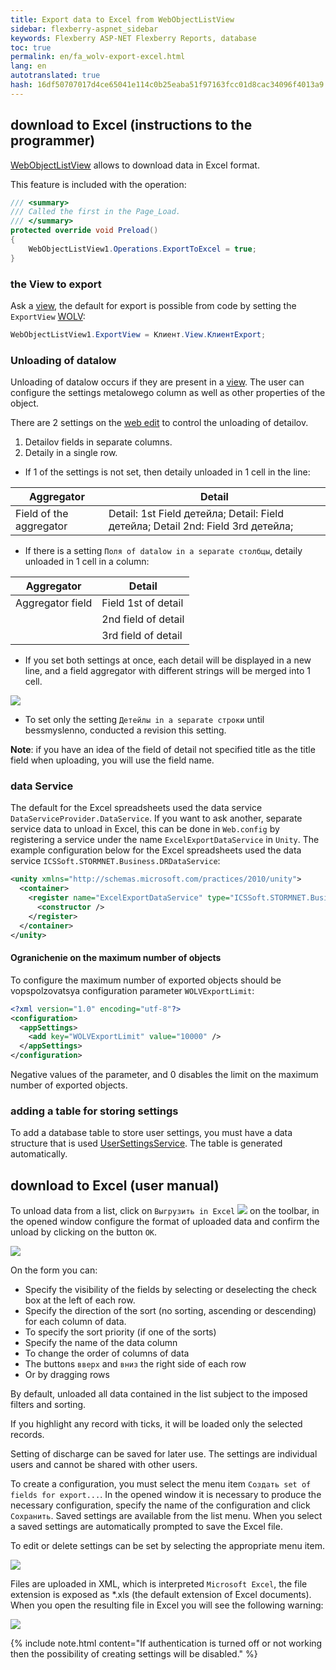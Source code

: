 ```yaml
---
title: Export data to Excel from WebObjectListView
sidebar: flexberry-aspnet_sidebar
keywords: Flexberry ASP-NET Flexberry Reports, database
toc: true
permalink: en/fa_wolv-export-excel.html
lang: en
autotranslated: true
hash: 16df50707017d4ce65041e114c0b25eaba51f97163fcc01d8cac34096f4013a9
---
```


## download to Excel (instructions to the programmer)

[WebObjectListView](fa_web-object-list-view.html) allows to download data in Excel format.

This feature is included with the operation:

```csharp
/// <summary>
/// Called the first in the Page_Load.
/// </summary>
protected override void Preload()
{
    WebObjectListView1.Operations.ExportToExcel = true;
}
```

### the View to export

Ask a [view](fd_view-definition.html), the default for export is possible from code by setting the `ExportView` [WOLV](fa_web-object-list-view.html):

```csharp
WebObjectListView1.ExportView = Клиент.View.КлиентExport;
```

### Unloading of datalow

Unloading of datalow occurs if they are present in a [view](fd_view-definition.html). The user can configure the settings metalowego column as well as other properties of the object.

There are 2 settings on the [web edit](fa_editform.html) to control the unloading of detailov.

1. Detailov fields in separate columns.
2. Detaily in a single row.

* If 1 of the settings is not set, then detaily unloaded in 1 cell in the line:

| Aggregator | Detail|
|------------|--------|
| Field of the aggregator | Detail: 1st Field детейла; Detail: Field детейла; Detail 2nd: Field 3rd детейла;|

* If there is a setting `Поля of datalow in a separate столбцы`, detaily unloaded in 1 cell in a column:

| Aggregator | Detail|
|------------|---------|
| Aggregator field | Field 1st of detail|
||2nd field of detail|
||3rd field of detail|

* If you set both settings at once, each detail will be displayed in a new line, and a field aggregator with different strings will be merged into 1 cell.

![](/images/pages/products/flexberry-aspnet/controls/wolv/two-options.png)

* To set only the setting `Детейлы in a separate строки` until bessmyslenno, conducted a revision this setting.

__Note__: if you have an idea of the field of detail not specified title as the title field when uploading, you will use the field name.

### data Service

The default for the Excel spreadsheets used the data service `DataServiceProvider.DataService`. If you want to ask another, separate service data to unload in Excel, this can be done in `Web.config` by registering a service under the name `ExcelExportDataService` in `Unity`. The example configuration below for the Excel spreadsheets used the data service `ICSSoft.STORMNET.Business.DRDataService`:

```xml
<unity xmlns="http://schemas.microsoft.com/practices/2010/unity">
  <container>
    <register name="ExcelExportDataService" type="ICSSoft.STORMNET.Business.IDataService, ICSSoft.STORMNET.Business" mapTo="ICSSoft.STORMNET.Business.DRDataService, ICSSoft.STORMNET.Business.MSSQLDataService">
      <constructor />
    </register>
  </container>
</unity>
```

#### Ogranichenie on the maximum number of objects

To configure the maximum number of exported objects should be vopspolzovatsya configuration parameter `WOLVExportLimit`:

```xml
<?xml version="1.0" encoding="utf-8"?>
<configuration>
  <appSettings>
    <add key="WOLVExportLimit" value="10000" />
  </appSettings>
</configuration>
```

Negative values of the parameter, and 0 disables the limit on the maximum number of exported objects.

### adding a table for storing settings

To add a database table to store user settings, you must have a data structure that is used [UserSettingsService](fa_user-settings-service.html). The table is generated automatically.

## download to Excel (user manual)

To unload data from a list, click on `Выгрузить in Excel` ![](/images/pages/products/flexberry-aspnet/controls/wolv/export-button.png) on the toolbar, in the opened window configure the format of uploaded data and confirm the unload by clicking on the button `OK`.

![](/images/pages/products/flexberry-aspnet/controls/wolv/export-form.png)

On the form you can:

* Specify the visibility of the fields by selecting or deselecting the check box at the left of each row.
* Specify the direction of the sort (no sorting, ascending or descending) for each column of data.
* To specify the sort priority (if one of the sorts)
* Specify the name of the data column
* To change the order of columns of data
* The buttons `вверх` and `вниз` the right side of each row
* Or by dragging rows

By default, unloaded all data contained in the list subject to the imposed filters and sorting.

If you highlight any record with ticks, it will be loaded only the selected records.

Setting of discharge can be saved for later use. The settings are individual users and cannot be shared with other users.

To create a configuration, you must select the menu item `Создать set of fields for export...`. In the opened window it is necessary to produce the necessary configuration, specify the name of the configuration and click `Сохранить`. Saved settings are available from the list menu. When you select a saved settings are automatically prompted to save the Excel file.

To edit or delete settings can be set by selecting the appropriate menu item.

![](/images/pages/products/flexberry-aspnet/controls/wolv/export-menu.png)

Files are uploaded in XML, which is interpreted `Microsoft Excel`, the file extension is exposed as *.xls (the default extension of Excel documents). When you open
the resulting file in Excel you will see the following warning:

![](/images/pages/products/flexberry-aspnet/controls/wolv/export-warning.png)

{% include note.html content="If authentication is turned off or not working then the possibility of creating settings will be disabled." %}



